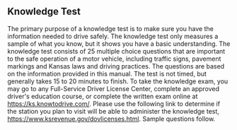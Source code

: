 ## Knowledge Test
The primary purpose of a knowledge test is to make sure you have the information needed to drive safely. The knowledge test only measures a sample of what you know, but it shows you have a basic understanding. The knowledge test consists of 25 multiple choice questions that are important to the safe operation of a motor vehicle, including traffic signs, pavement markings and Kansas laws and driving practices. The questions are based on the information provided in this manual. The test is not timed, but generally takes 15 to 20 minutes to finish. To take the knowledge exam, you may go to any Full-Service Driver License Center, complete an approved driver's education course, or complete the written exam online at https://ks.knowtodrive.com/. Please use the following link to determine if the station you plan to visit will be able to administer the knowledge test, https://www.ksrevenue.gov/dovlicenses.html. Sample questions follow.
